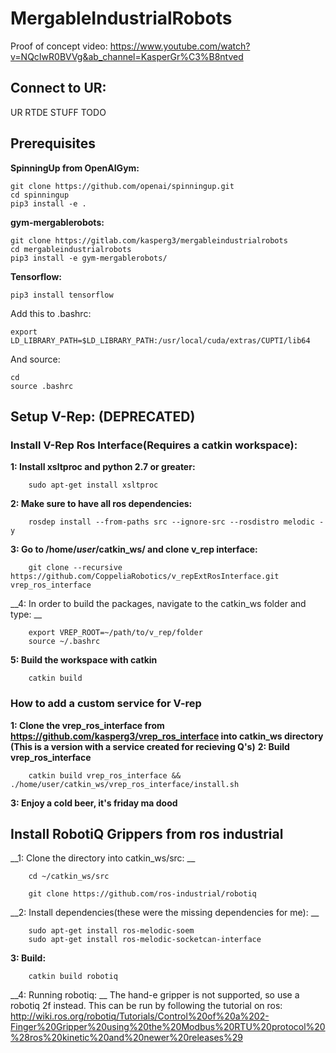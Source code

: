 # MergableIndustrialRobots

Proof of concept video:
https://www.youtube.com/watch?v=NQcIwR0BVVg&ab_channel=KasperGr%C3%B8ntved

## Connect to UR: 

UR RTDE STUFF TODO

## Prerequisites

__SpinningUp from OpenAIGym:__
```
git clone https://github.com/openai/spinningup.git
cd spinningup
pip3 install -e .
```

__gym-mergablerobots:__

```
git clone https://gitlab.com/kasperg3/mergableindustrialrobots
cd mergableindustrialrobots
pip3 install -e gym-mergablerobots/
```

__Tensorflow:__
```
pip3 install tensorflow
```

Add this to .bashrc:
```
export LD_LIBRARY_PATH=$LD_LIBRARY_PATH:/usr/local/cuda/extras/CUPTI/lib64
```

And source: 
```
cd 
source .bashrc
```






## Setup V-Rep: (DEPRECATED)


### Install V-Rep Ros Interface(Requires a catkin workspace):

__1: Install xsltproc and python 2.7 or greater:__
```
    sudo apt-get install xsltproc
```

__2: Make sure to have all ros dependencies:__
```
    rosdep install --from-paths src --ignore-src --rosdistro melodic -y
```

__3: Go to /home/_user_/catkin_ws/ and clone v_rep interface:__
```
    git clone --recursive https://github.com/CoppeliaRobotics/v_repExtRosInterface.git vrep_ros_interface
```

__4: In order to build the packages, navigate to the catkin_ws folder and type: __
```
    export VREP_ROOT=~/path/to/v_rep/folder
    source ~/.bashrc
```

__5: Build the workspace with catkin__
```
    catkin build
```


### How to add a custom service for V-rep

__1: Clone the vrep_ros_interface from https://github.com/kasperg3/vrep_ros_interface into catkin_ws directory (This is a version with a service created for recieving Q's)__
__2: Build vrep_ros_interface__
```
    catkin build vrep_ros_interface && ./home/user/catkin_ws/vrep_ros_interface/install.sh
```
__3: Enjoy a cold beer, it's friday ma dood__

## Install RobotiQ Grippers from ros industrial

__1: Clone the directory into catkin_ws/src: __
```
    cd ~/catkin_ws/src
```
```
    git clone https://github.com/ros-industrial/robotiq
```

__2: Install dependencies(these were the missing dependencies for me): __
```
    sudo apt-get install ros-melodic-soem
    sudo apt-get install ros-melodic-socketcan-interface
```
__3: Build:__

```
    catkin build robotiq
```

__4: Running robotiq: __
The hand-e gripper is not supported, so use a robotiq 2f instead. This can be run by following the tutorial on ros:
http://wiki.ros.org/robotiq/Tutorials/Control%20of%20a%202-Finger%20Gripper%20using%20the%20Modbus%20RTU%20protocol%20%28ros%20kinetic%20and%20newer%20releases%29

